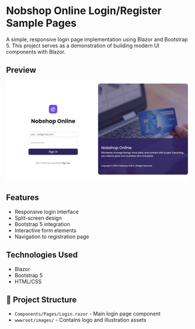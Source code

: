 # Nobshop Online Login/Register Sample Pages

A simple, responsive login page implementation using Blazor and Bootstrap 5. This project serves as a demonstration of building modern UI components with Blazor.

## Preview

![Preview](./img.png)

## Features

- Responsive login interface
- Split-screen design
- Bootstrap 5 integration
- Interactive form elements
- Navigation to registration page

## Technologies Used

- Blazor
- Bootstrap 5
- HTML/CSS



## 📝 Project Structure

- `Components/Pages/Login.razor` - Main login page component
- `wwwroot/images/` - Contains logo and illustration assets
